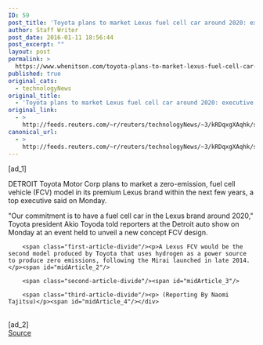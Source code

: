 ```yaml
---
ID: 59
post_title: 'Toyota plans to market Lexus fuel cell car around 2020: executive'
author: Staff Writer
post_date: 2016-01-11 18:56:44
post_excerpt: ""
layout: post
permalink: >
  https://www.whenitson.com/toyota-plans-to-market-lexus-fuel-cell-car-around-2020-executive/
published: true
original_cats:
  - technologyNews
original_title:
  - 'Toyota plans to market Lexus fuel cell car around 2020: executive'
original_link:
  - >
    http://feeds.reuters.com/~r/reuters/technologyNews/~3/kRDqxgXAqhk/story01.htm
canonical_url:
  - >
    http://feeds.reuters.com/~r/reuters/technologyNews/~3/kRDqxgXAqhk/story01.htm
---
```

 [ad_1]
<br><div id="articleText">
<span id="midArticle_start"/>

<span class="focusParagraph" readability="5"><p><span class="articleLocation">DETROIT</span> Toyota Motor Corp plans to market a zero-emission, fuel cell vehicle (FCV) model in its premium Lexus brand within the next few years, a top executive said on Monday.</p></span><span id="midArticle_0"/><p>"Our commitment is to have a fuel cell car in the Lexus brand around 2020," Toyota president Akio Toyoda told reporters at the Detroit auto show on Monday at an event held to unveil a new concept FCV design.</p><span id="midArticle_1"/>
        
        <span class="first-article-divide"/><p>A Lexus FCV would be the second model produced by Toyota that uses hydrogen as a power source to produce zero emissions, following the Mirai launched in late 2014.</p><span id="midArticle_2"/>
        
        <span class="second-article-divide"/><span id="midArticle_3"/>
        
        <span class="third-article-divide"/><p> (Reporting By Naomi Tajitsu)</p><span id="midArticle_4"/></div>
<br>[ad_2]
<br><a href="http://feeds.reuters.com/~r/reuters/technologyNews/~3/kRDqxgXAqhk/story01.htm">Source </a>